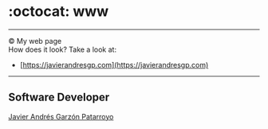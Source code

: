 # :octocat: www
- - -
:copyright: My web page  
How does it look? Take a look at:
* [https://javierandresgp.com](https://javierandresgp.com)
- - -
## Software Developer
[Javier Andrés Garzón Patarroyo](https://javierandresgp.com)
